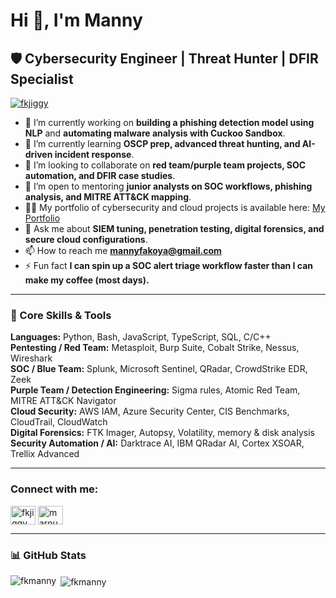 # Hi 👋, I'm Manny

## 🛡️ Cybersecurity Engineer | Threat Hunter | DFIR Specialist

<p align="left"> 
  <a href="https://twitter.com/fkjiggy" target="blank">
    <img src="https://img.shields.io/twitter/follow/fkjiggy?logo=twitter&style=for-the-badge" alt="fkjiggy" />
  </a> 
</p>

- 🔭 I’m currently working on **building a phishing detection model using NLP** and **automating malware analysis with Cuckoo Sandbox**.
- 🌱 I’m currently learning **OSCP prep, advanced threat hunting, and AI-driven incident response**.
- 👯 I’m looking to collaborate on **red team/purple team projects, SOC automation, and DFIR case studies**.
- 🤝 I’m open to mentoring **junior analysts on SOC workflows, phishing analysis, and MITRE ATT&CK mapping**.
- 👨‍💻 My portfolio of cybersecurity and cloud projects is available here: [My Portfolio](https://mannyfk2.netlify.app)
- 💬 Ask me about **SIEM tuning, penetration testing, digital forensics, and secure cloud configurations**.
- 📫 How to reach me **mannyfakoya@gmail.com**
- ⚡ Fun fact **I can spin up a SOC alert triage workflow faster than I can make my coffee (most days).**

---

### 🧩 Core Skills & Tools

**Languages:** Python, Bash, JavaScript, TypeScript, SQL, C/C++  
**Pentesting / Red Team:** Metasploit, Burp Suite, Cobalt Strike, Nessus, Wireshark  
**SOC / Blue Team:** Splunk, Microsoft Sentinel, QRadar, CrowdStrike EDR, Zeek  
**Purple Team / Detection Engineering:** Sigma rules, Atomic Red Team, MITRE ATT&CK Navigator  
**Cloud Security:** AWS IAM, Azure Security Center, CIS Benchmarks, CloudTrail, CloudWatch  
**Digital Forensics:** FTK Imager, Autopsy, Volatility, memory & disk analysis  
**Security Automation / AI:** Darktrace AI, IBM QRadar AI, Cortex XSOAR, Trellix Advanced  

---

<h3 align="left">Connect with me:</h3>
<p align="left">
<a href="https://twitter.com/fkjiggy" target="blank"><img align="center" src="https://raw.githubusercontent.com/rahuldkjain/github-profile-readme-generator/master/src/images/icons/Social/twitter.svg" alt="fkjiggy" height="30" width="40" /></a>
<a href="https://instagram.com/marnuel___" target="blank"><img align="center" src="https://raw.githubusercontent.com/rahuldkjain/github-profile-readme-generator/master/src/images/icons/Social/instagram.svg" alt="marnuel___" height="30" width="40" /></a>
</p>

---

### 📊 GitHub Stats
<p><img align="left" src="https://github-readme-stats.vercel.app/api/top-langs?username=fkmanny&show_icons=true&locale=en&layout=compact" alt="fkmanny" /></p>

<p>&nbsp;<img align="center" src="https://github-readme-stats.vercel.app/api?username=fkmanny&show_icons=true&locale=en" alt="fkmanny" /></p>
